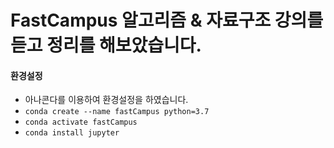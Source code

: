 # FastCampus 알고리즘 & 자료구조 강의를 듣고 정리를 해보았습니다.  

#### 환경설정
- 아나콘다를 이용하여 환경설정을 하였습니다.  
- `conda create --name fastCampus python=3.7`  
- `conda activate fastCampus`  
- `conda install jupyter`  
